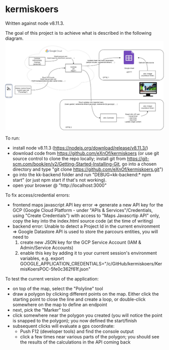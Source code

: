 # kermiskoers

Written against node v8.11.3. 

The goal of this project is to achieve what is described in the following diagram.
![alt text](kermiskoers_overview.jpg "KermisKoers project overview diagram")

To run:
- install node v8.11.3 (https://nodejs.org/download/release/v8.11.3/)
- download code from https://github.com/eXnOf/kermiskoers (or use git source control to clone the repo locally; install git from https://git-scm.com/book/en/v2/Getting-Started-Installing-Git, go into a chosen directory and type "git clone https://github.com/eXnOf/kermiskoers.git")
- go into the kk-backend folder and run "DEBUG=kk-backend:* npm start" (or just npm start if that's not working).
- open your browser @ "http://localhost:3000"

To fix access/credential errors:
- frontend maps javascript API key error => generate a new API key for the GCP (Google Cloud Platform - under "APIs & Services"/Credentials, using "Create Credentials") with access to "Maps Javascrtip API" only, copy the key into the index.html source code (at the time of writing)
- backend error: Unable to detect a Project Id in the current environment => Google Datastore API is used to store the parcours entities, you will need to
  1. create new JSON key for the GCP Service Account (IAM & Admin/Service Accounts)
  2. enable this key by adding it to your current session's environment variables, e.g. export GOOGLE_APPLICATION_CREDENTIALS="/c/GitHub/kermiskoers/KermisKoersPOC-5fe0c362f61f.json"

To test the current version of the application:
- on top of the map, select the "Polyline" tool
- draw a polygon by clicking different points on the map. Either click the starting point to close the line and create a loop, or double-click somewhere on the map to define an endpoint
- next, pick the "Marker" tool
- click somewhere near the polygon you created (you will notice the point is snapped to the polygon); you now defined the start/finish
- subsequent clicks will evaluate a gps coordinate:
    - Push F12 (developer tools) and find the console output
    - click a few times near various parts of the polygon; you should see the results of the calculations in the API coming back
